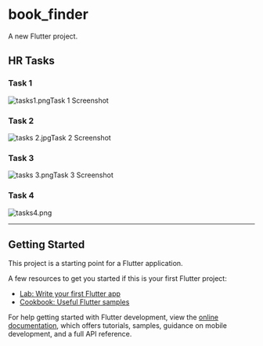 # book_finder

A new Flutter project.

## HR Tasks

### Task 1
![![tasks1.png](assets/screenshots/tasks1.png)Task 1 Screenshot](assets/screenshots/task1.png)

### Task 2
![![tasks 2.jpg](assets/screenshots/tasks%202.jpg)Task 2 Screenshot](assets/screenshots/task2.png)

### Task 3
![![tasks 3.png](assets/screenshots/tasks%203.png)Task 3 Screenshot](assets/screenshots/task3.png)

### Task 4
![![tasks4.png](assets/screenshots/tasks4.png)](assets/screenshots/task4.png)

---

## Getting Started

This project is a starting point for a Flutter application.

A few resources to get you started if this is your first Flutter project:

- [Lab: Write your first Flutter app](https://docs.flutter.dev/get-started/codelab)
- [Cookbook: Useful Flutter samples](https://docs.flutter.dev/cookbook)

For help getting started with Flutter development, view the
[online documentation](https://docs.flutter.dev/), which offers tutorials,
samples, guidance on mobile development, and a full API reference.
